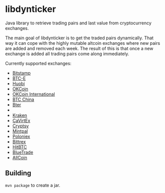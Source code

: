 libdynticker
============

Java library to retrieve trading pairs and last value from cryptocurrency exchanges.

The main goal of libdynticker is to get the traded pairs dynamically. That way it can cope with the highly mutable altcoin exchanges where new pairs are added and removed each week. The result of this is that once a new exchange is added all trading pairs come along immediately.

Currently supported exchanges:

* [Bitstamp](https://www.bitstamp.net)
* [BTC-E](https://btc-e.com)
* [Huobi](https://www.huobi.com)
* [OKCoin](https://www.okcoin.cn)
* [OKCoin International](https://www.okcoin.com)
* [BTC China](https://btcchina.com)
* [Bter](https://bter.com)
* []()
* [Kraken](https://www.kraken.com/)
* [CaVirtEx](https://www.cavirtex.com)
* [Cryptsy](https://cryptsy.com)
* [Mintpal](https://mintpal.com)
* [Poloniex](https://www.poloniex.com)
* [Bittrex](https://bittrex.com)
* [HitBTC](https://hitbtc.com)
* [BlueTrade](https://bleutrade.com)
* [AllCoin](https://www.allcoin.com)

Building
--------
 `mvn package` to create a jar.
